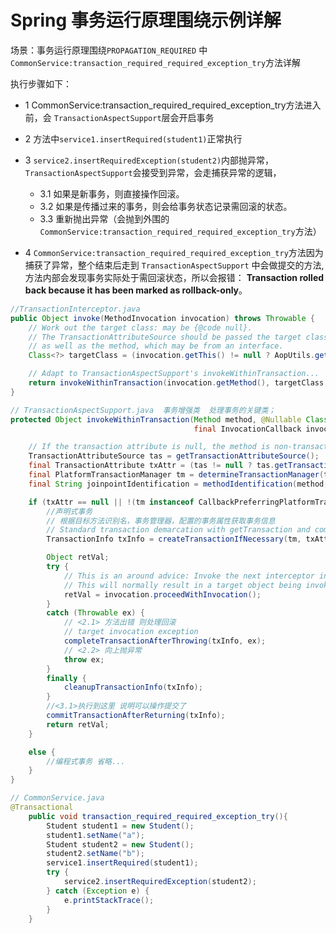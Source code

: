 # Spring 事务运行原理围绕示例详解

场景：事务运行原理围绕`PROPAGATION_REQUIRED` 中 `CommonService:transaction_required_required_exception_try`方法详解

执行步骤如下：

- 1 CommonService:transaction_required_required_exception_try方法进入前，会 `TransactionAspectSupport`层会开启事务

- 2 方法中`service1.insertRequired(student1)`正常执行

- 3 `service2.insertRequiredException(student2)`内部抛异常， `TransactionAspectSupport`会接受到异常，会走捕获异常的逻辑，

  - 3.1 如果是新事务，则直接操作回滚。
  - 3.2 如果是传播过来的事务，则会给事务状态记录需回滚的状态。
  - 3.3 重新抛出异常（会抛到外围的 `CommonService:transaction_required_required_exception_try`方法）

- 4  `CommonService:transaction_required_required_exception_try`方法因为捕获了异常，整个结束后走到 `TransactionAspectSupport` 中会做提交的方法,方法内部会发现事务实际处于需回滚状态，所以会报错： **Transaction rolled back because it has been marked as rollback-only**。



```java
//TransactionInterceptor.java
public Object invoke(MethodInvocation invocation) throws Throwable {
    // Work out the target class: may be {@code null}.
    // The TransactionAttributeSource should be passed the target class
    // as well as the method, which may be from an interface.
    Class<?> targetClass = (invocation.getThis() != null ? AopUtils.getTargetClass(invocation.getThis()) : null);

    // Adapt to TransactionAspectSupport's invokeWithinTransaction...
    return invokeWithinTransaction(invocation.getMethod(), targetClass, invocation::proceed);
}

// TransactionAspectSupport.java  事务增强类  处理事务的关键类；
protected Object invokeWithinTransaction(Method method, @Nullable Class<?> targetClass,
                                         final InvocationCallback invocation) throws Throwable {

    // If the transaction attribute is null, the method is non-transactional.
    TransactionAttributeSource tas = getTransactionAttributeSource();
    final TransactionAttribute txAttr = (tas != null ? tas.getTransactionAttribute(method, targetClass) : null);
    final PlatformTransactionManager tm = determineTransactionManager(txAttr);
    final String joinpointIdentification = methodIdentification(method, targetClass, txAttr);

    if (txAttr == null || !(tm instanceof CallbackPreferringPlatformTransactionManager)) {
        //声明式事务
        // 根据目标方法识别名，事务管理器，配置的事务属性获取事务信息
        // Standard transaction demarcation with getTransaction and commit/rollback calls.
        TransactionInfo txInfo = createTransactionIfNecessary(tm, txAttr, joinpointIdentification);

        Object retVal;
        try {
            // This is an around advice: Invoke the next interceptor in the chain.
            // This will normally result in a target object being invoked.
            retVal = invocation.proceedWithInvocation();
        }
        catch (Throwable ex) {
            // <2.1> 方法出错 则处理回滚
            // target invocation exception
            completeTransactionAfterThrowing(txInfo, ex);
            // <2.2> 向上抛异常
            throw ex;
        }
        finally {
            cleanupTransactionInfo(txInfo);
        }
        //<3.1>执行到这里 说明可以操作提交了
        commitTransactionAfterReturning(txInfo);
        return retVal;
    }

    else {
        //编程式事务 省略...
    }
}
```





```java
// CommonService.java   
@Transactional
    public void transaction_required_required_exception_try(){
        Student student1 = new Student();
        student1.setName("a");
        Student student2 = new Student();
        student2.setName("b");
        service1.insertRequired(student1);
        try {
            service2.insertRequiredException(student2);
        } catch (Exception e) {
            e.printStackTrace();
        }
    }
```

